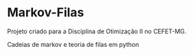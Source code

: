 # Markov-Filas
Projeto criado para a Disciplina de Otimização II no CEFET-MG. 

Cadeias de markov e teoria de filas em python

